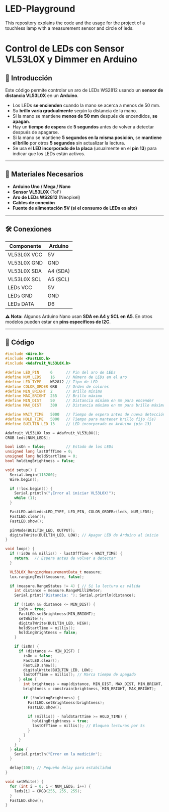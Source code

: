 # LED-Playground
This repository explains the code and the usage for the project of a touchless lamp with a measurement sensor and circle of leds.

# Control de LEDs con Sensor VL53L0X y Dimmer en Arduino

## 📌 Introducción
Este código permite controlar un aro de LEDs WS2812 usando un **sensor de distancia VL53L0X** en un **Arduino**.  
- Los LEDs **se encienden** cuando la mano se acerca a menos de 50 mm.
- Su **brillo varía gradualmente** según la distancia de la mano.
- Si la mano se mantiene **menos de 50 mm** después de encendidos, **se apagan**.
- Hay un **tiempo de espera** de **5 segundos** antes de volver a detectar después de apagarse.
- Si la mano se mantiene **5 segundos en la misma posición**, se **mantiene el brillo** por otros **5 segundos** sin actualizar la lectura.
- Se usa el **LED incorporado de la placa** (usualmente en el **pin 13**) para indicar que los LEDs están activos.

---

## 🚀 Materiales Necesarios
- **Arduino Uno / Mega / Nano**
- **Sensor VL53L0X** (ToF)
- **Aro de LEDs WS2812** (Neopixel)
- **Cables de conexión**
- **Fuente de alimentación 5V (si el consumo de LEDs es alto)**

---

## 🛠 Conexiones
| Componente     | Arduino |
|---------------|---------|
| VL53L0X VCC   | 5V      |
| VL53L0X GND   | GND     |
| VL53L0X SDA   | A4 (SDA)|
| VL53L0X SCL   | A5 (SCL)|
| LEDs VCC      | 5V      |
| LEDs GND      | GND     |
| LEDs DATA     | D6      |

**⚠ Nota:** Algunos Arduino Nano usan **SDA en A4 y SCL en A5**. En otros modelos pueden estar en **pins específicos de I2C**.

---

## 📜 Código

```cpp
#include <Wire.h>
#include <FastLED.h>
#include <Adafruit_VL53L0X.h>

#define LED_PIN     6      // Pin del aro de LEDs
#define NUM_LEDS    16     // Número de LEDs en el aro
#define LED_TYPE    WS2812 // Tipo de LED
#define COLOR_ORDER GRB    // Orden de colores
#define MIN_BRIGHT  2      // Brillo mínimo
#define MAX_BRIGHT  255    // Brillo máximo
#define MIN_DIST    50     // Distancia mínima en mm para encender
#define MAX_DIST    300    // Distancia máxima en mm para brillo máximo

#define WAIT_TIME   5000   // Tiempo de espera antes de nueva detección (5s)
#define HOLD_TIME   5000   // Tiempo para mantener brillo fijo (5s)
#define BUILTIN_LED 13     // LED incorporado en Arduino (pin 13)

Adafruit_VL53L0X lox = Adafruit_VL53L0X();
CRGB leds[NUM_LEDS];

bool isOn = false;         // Estado de los LEDs
unsigned long lastOffTime = 0;
unsigned long holdStartTime = 0;
bool holdingBrightness = false;

void setup() {
  Serial.begin(115200);
  Wire.begin();

  if (!lox.begin()) {
    Serial.println("¡Error al iniciar VL53L0X!");
    while (1);
  }

  FastLED.addLeds<LED_TYPE, LED_PIN, COLOR_ORDER>(leds, NUM_LEDS);
  FastLED.clear();
  FastLED.show();

  pinMode(BUILTIN_LED, OUTPUT);
  digitalWrite(BUILTIN_LED, LOW); // Apagar LED de Arduino al inicio
}

void loop() {
  if (!isOn && millis() - lastOffTime < WAIT_TIME) {
    return;  // Espera antes de volver a detectar
  }

  VL53L0X_RangingMeasurementData_t measure;
  lox.rangingTest(&measure, false);

  if (measure.RangeStatus != 4) { // Si la lectura es válida
    int distance = measure.RangeMilliMeter;
    Serial.print("Distancia: "); Serial.println(distance);

    if (!isOn && distance <= MIN_DIST) {
      isOn = true;
      FastLED.setBrightness(MIN_BRIGHT);
      setWhite();
      digitalWrite(BUILTIN_LED, HIGH);
      holdStartTime = millis(); 
      holdingBrightness = false;
    }

    if (isOn) {
      if (distance <= MIN_DIST) {
        isOn = false;
        FastLED.clear();
        FastLED.show();
        digitalWrite(BUILTIN_LED, LOW);
        lastOffTime = millis(); // Marca tiempo de apagado
      } else {
        int brightness = map(distance, MIN_DIST, MAX_DIST, MIN_BRIGHT, MAX_BRIGHT);
        brightness = constrain(brightness, MIN_BRIGHT, MAX_BRIGHT);

        if (!holdingBrightness) {
          FastLED.setBrightness(brightness);
          FastLED.show();

          if (millis() - holdStartTime >= HOLD_TIME) {
            holdingBrightness = true;
            lastOffTime = millis(); // Bloquea lecturas por 5s
          }
        }
      }
    }
  } else {
    Serial.println("Error en la medición");
  }

  delay(100); // Pequeño delay para estabilidad
}

void setWhite() {
  for (int i = 0; i < NUM_LEDS; i++) {
    leds[i] = CRGB(255, 255, 255);
  }
  FastLED.show();
}
